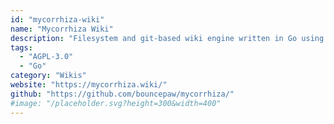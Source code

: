 ```yaml
---
id: "mycorrhiza-wiki"
name: "Mycorrhiza Wiki"
description: "Filesystem and git-based wiki engine written in Go using Mycomarkup as its primary markup language."
tags:
  - "AGPL-3.0"
  - "Go"
category: "Wikis"
website: "https://mycorrhiza.wiki/"
github: "https://github.com/bouncepaw/mycorrhiza/"
#image: "/placeholder.svg?height=300&width=400"
---
```


